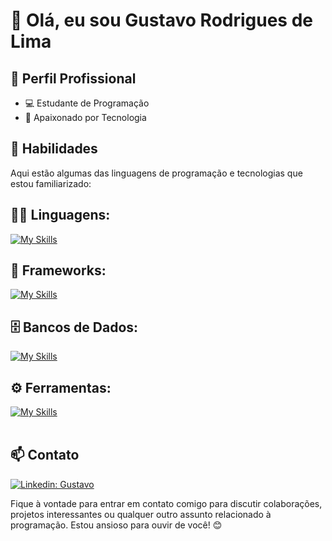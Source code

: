 # 👋 Olá, eu sou Gustavo Rodrigues de Lima

## 💼 Perfil Profissional

- 💻 Estudante de Programação
- 🌱 Apaixonado por Tecnologia

## 🚀 Habilidades

Aqui estão algumas das linguagens de programação e tecnologias que estou familiarizado:

## 👨‍💻 Linguagens: 
[![My Skills](https://skillicons.dev/icons?i=javascript,ts)](https://skillicons.dev)

## 🧰 Frameworks: 
[![My Skills](https://skillicons.dev/icons?i=react,nestjs,nodejs)](https://skillicons.dev)

## 🗄️ Bancos de Dados: 
[![My Skills](https://skillicons.dev/icons?i=postgres)](https://skillicons.dev)
## ⚙️ Ferramentas:
[![My Skills](https://skillicons.dev/icons?i=git,github,visualstudio,postman,gitlab,npm)](https://skillicons.dev)<br><br>

## 📫 Contato

[![Linkedin: Gustavo](https://img.shields.io/badge/-gustavo-blue?style=flat-square&logo=Linkedin&logoColor=white&link=https://www.linkedin.com/in/devellenias/)]()

Fique à vontade para entrar em contato comigo para discutir colaborações, projetos interessantes ou qualquer outro assunto relacionado à programação. Estou ansioso para ouvir de você! 😊
